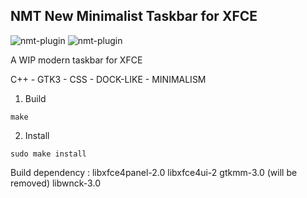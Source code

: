 NMT New Minimalist Taskbar for XFCE
-----------------------------------

![nmt-plugin](https://i.imgur.com/9wrvuM4.png)
![nmt-plugin](https://i.imgur.com/1oooQUS.png)

A WIP modern taskbar for XFCE

C++ - GTK3 - CSS - DOCK-LIKE - MINIMALISM

1. Build
```
make
```

2. Install
```
sudo make install
```

Build dependency :
libxfce4panel-2.0
libxfce4ui-2
gtkmm-3.0 (will be removed)
libwnck-3.0